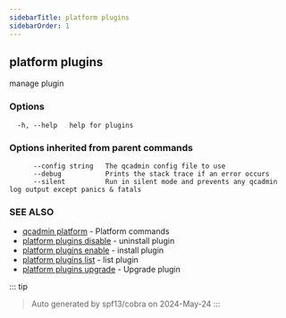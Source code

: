 ```yaml
---
sidebarTitle: platform plugins
sidebarOrder: 1
---
```


## platform plugins

manage plugin

### Options

```
  -h, --help   help for plugins
```

### Options inherited from parent commands

```
      --config string   The qcadmin config file to use
      --debug           Prints the stack trace if an error occurs
      --silent          Run in silent mode and prevents any qcadmin log output except panics & fatals
```

### SEE ALSO

* [qcadmin platform](platform.md)	 - Platform commands
* [platform plugins disable](platform_plugins_disable.md)	 - uninstall plugin
* [platform plugins enable](platform_plugins_enable.md)	 - install plugin
* [platform plugins list](platform_plugins_list.md)	 - list plugin
* [platform plugins upgrade](platform_plugins_upgrade.md)	 - Upgrade plugin

::: tip
>Auto generated by spf13/cobra on 2024-May-24
:::